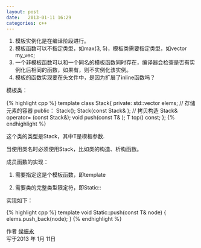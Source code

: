 ```yaml
---
layout: post
date:   2013-01-11 16:29
categories: c++
---
```


1. 模板实例化是在编译阶段进行。
2. 模板函数可以不指定类型，如max(3, 5)，模板类需要指定类型，如vector<int> my_vec;
3. 一个非模板函数可以和一个同名的模板函数同时存在，编译器会检查是否有实例化后相同的函数，如果有，则不实例化该实例。
4. 模板的函数实现要在头文件中，是因为扩展了inline函数吗？

模板类：

{% highlight cpp %}
template <typename T>
class Stack{
private:
  std::vector<T> elems; // 存储元素的容器
public：
  Stack();
  Stack(const Stack<T>& ); // 拷贝构造
  Stack<T>& operator= (const Stack<T>&);
  void push(const T& );
  T top() const;
};
{% endhighlight %}

这个类的类型是Stack<T>，其中T是模板参数.

当使用类名时必须使用Stack，比如类的构造、析构函数。

成员函数的实现：

1. 需要指定这是个模板函数，即template <typename T>

2. 需要类的完整类型限定符，即Static<T>::

实现如下：

{% highlight cpp %}
template <typename T>
void Static<T>::push(const T& node)
{
  elems.push_back(node);
}
{% endhighlight %}



作者 [侯振永][1]     
写于2013 年 1月 11日

[1]: https://zhenyonghou.github.io/